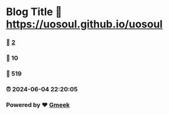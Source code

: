 # Blog Title :link: https://uosoul.github.io/uosoul 
### :page_facing_up: [2](https://uosoul.github.io/uosoul/tag.html) 
### :speech_balloon: 10 
### :hibiscus: 519 
### :alarm_clock: 2024-06-04 22:20:05 
### Powered by :heart: [Gmeek](https://github.com/Meekdai/Gmeek)
